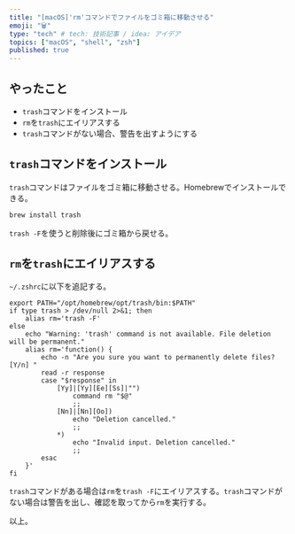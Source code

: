 ```yaml
---
title: "[macOS]'rm'コマンドでファイルをゴミ箱に移動させる"
emoji: "🗑️"
type: "tech" # tech: 技術記事 / idea: アイデア
topics: ["macOS", "shell", "zsh"]
published: true
---
```


## やったこと

- `trash`コマンドをインストール
- `rm`を`trash`にエイリアスする
- `trash`コマンドがない場合、警告を出すようにする

## `trash`コマンドをインストール

`trash`コマンドはファイルをゴミ箱に移動させる。Homebrewでインストールできる。

```bash
brew install trash
```

`trash -F`を使うと削除後にゴミ箱から戻せる。

## `rm`を`trash`にエイリアスする

`~/.zshrc`に以下を追記する。

```bash:~/.zshrc
export PATH="/opt/homebrew/opt/trash/bin:$PATH"
if type trash > /dev/null 2>&1; then
    alias rm='trash -F'
else
    echo "Warning: 'trash' command is not available. File deletion will be permanent."
    alias rm='function() {
        echo -n "Are you sure you want to permanently delete files? [Y/n] "
        read -r response
        case "$response" in
            [Yy]|[Yy][Ee][Ss]|"")
                command rm "$@"
                ;;
            [Nn]|[Nn][Oo])
                echo "Deletion cancelled."
                ;;
            *)
                echo "Invalid input. Deletion cancelled."
                ;;
        esac
    }'
fi
```

`trash`コマンドがある場合は`rm`を`trash -F`にエイリアスする。`trash`コマンドがない場合は警告を出し、確認を取ってから`rm`を実行する。

以上。
